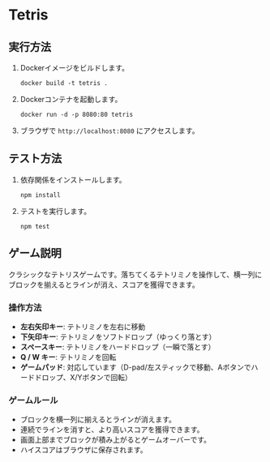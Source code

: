 # Tetris

## 実行方法

1. Dockerイメージをビルドします。
   ```
   docker build -t tetris .
   ```

2. Dockerコンテナを起動します。
   ```
   docker run -d -p 8080:80 tetris
   ```

3. ブラウザで `http://localhost:8080` にアクセスします。

## テスト方法

1. 依存関係をインストールします。
   ```
   npm install
   ```

2. テストを実行します。
   ```
   npm test
   ```

## ゲーム説明

クラシックなテトリスゲームです。落ちてくるテトリミノを操作して、横一列にブロックを揃えるとラインが消え、スコアを獲得できます。

### 操作方法

- **左右矢印キー**: テトリミノを左右に移動
- **下矢印キー**: テトリミノをソフトドロップ（ゆっくり落とす）
- **スペースキー**: テトリミノをハードドロップ（一瞬で落とす）
- **Q / W キー**: テトリミノを回転
- **ゲームパッド**: 対応しています（D-pad/左スティックで移動、Aボタンでハードドロップ、X/Yボタンで回転）

### ゲームルール

- ブロックを横一列に揃えるとラインが消えます。
- 連続でラインを消すと、より高いスコアを獲得できます。
- 画面上部までブロックが積み上がるとゲームオーバーです。
- ハイスコアはブラウザに保存されます。